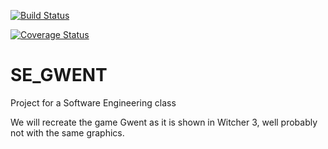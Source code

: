 [![Build Status](https://travis-ci.com/StefanGrad/SE_GWENT.svg?branch=workingVer)](https://travis-ci.com/StefanGrad/SE_GWENT)

[![Coverage Status](https://coveralls.io/repos/github/StefanGrad/SE_GWENT/badge.svg?branch=workingVer)](https://coveralls.io/github/StefanGrad/SE_GWENT?branch=workingVer)

# SE_GWENT
Project for a Software Engineering class

We will recreate the game Gwent as it is shown in Witcher 3, well probably not with the same graphics.
